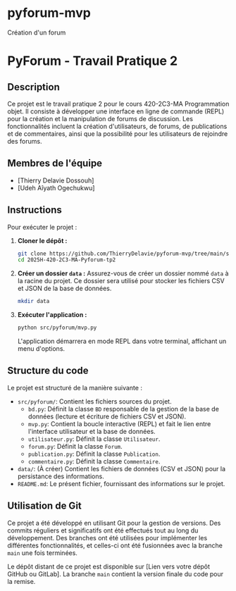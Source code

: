 # pyforum-mvp
Création d'un forum
# PyForum - Travail Pratique 2

## Description

Ce projet est le travail pratique 2 pour le cours 420-2C3-MA Programmation objet. Il consiste à développer une interface en ligne de commande (REPL) pour la création et la manipulation de forums de discussion. Les fonctionnalités incluent la création d'utilisateurs, de forums, de publications et de commentaires, ainsi que la possibilité pour les utilisateurs de rejoindre des forums.

## Membres de l'équipe

* [Thierry Delavie Dossouh]
* [Udeh Aîyath Ogechukwu]

## Instructions

Pour exécuter le projet :

1.  **Cloner le dépôt :**
    ```bash
    git clone https://github.com/ThierryDelavie/pyforum-mvp/tree/main/src/pyforum
    cd 2025H-420-2C3-MA-Pyforum-tp2
    ```

2.  **Créer un dossier `data` :**
    Assurez-vous de créer un dossier nommé `data` à la racine du projet. Ce dossier sera utilisé pour stocker les fichiers CSV et JSON de la base de données.
    ```bash
    mkdir data
    ```

3.  **Exécuter l'application :**
    ```bash
    python src/pyforum/mvp.py
    ```
    L'application démarrera en mode REPL dans votre terminal, affichant un menu d'options.

## Structure du code

Le projet est structuré de la manière suivante :

* `src/pyforum/`: Contient les fichiers sources du projet.
    * `bd.py`: Définit la classe `BD` responsable de la gestion de la base de données (lecture et écriture de fichiers CSV et JSON).
    * `mvp.py`: Contient la boucle interactive (REPL) et fait le lien entre l'interface utilisateur et la base de données.
    * `utilisateur.py`: Définit la classe `Utilisateur`.
    * `forum.py`: Définit la classe `Forum`.
    * `publication.py`: Définit la classe `Publication`.
    * `commentaire.py`: Définit la classe `Commentaire`.
* `data/`: (À créer) Contient les fichiers de données (CSV et JSON) pour la persistance des informations.
* `README.md`: Le présent fichier, fournissant des informations sur le projet.

## Utilisation de Git

Ce projet a été développé en utilisant Git pour la gestion de versions. Des commits réguliers et significatifs ont été effectués tout au long du développement. Des branches ont été utilisées pour implémenter les différentes fonctionnalités, et celles-ci ont été fusionnées avec la branche `main` une fois terminées.

Le dépôt distant de ce projet est disponible sur [Lien vers votre dépôt GitHub ou GitLab]. La branche `main` contient la version finale du code pour la remise.

